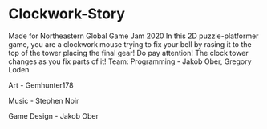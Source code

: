 # Clockwork-Story
Made for Northeastern Global Game Jam 2020
In this 2D puzzle-platformer game, you are a clockwork mouse trying to fix your bell by rasing it to the top of the tower placing the final gear! Do pay attention! The clock tower changes as you fix parts of it!
Team: 
Programming - Jakob Ober, Gregory Loden

Art - Gemhunter178
      
Music - Stephen Noir
      
Game Design - Jakob Ober
      
